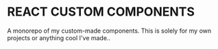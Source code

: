 # REACT CUSTOM COMPONENTS

A monorepo of my custom-made components. This is solely for my own projects or anything cool I've made..